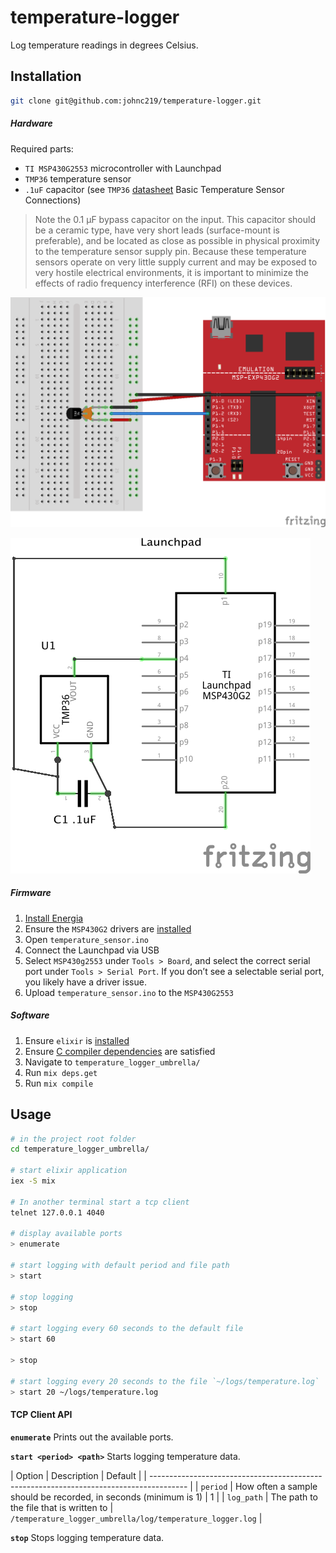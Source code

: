 # temperature-logger
Log temperature readings in degrees Celsius.

## Installation

```bash
git clone git@github.com:johnc219/temperature-logger.git
```

##### Hardware
Required parts:
- `TI MSP430G2553` microcontroller with Launchpad
- `TMP36` temperature sensor
- `.1uF` capacitor (see `TMP36` [datasheet](https://cdn.sparkfun.com/datasheets/Sensors/Temp/TMP35_36_37.pdf) Basic Temperature Sensor Connections)
>Note the 0.1 μF bypass capacitor on the input. This capacitor
should be a ceramic type, have very short leads (surface-mount
is preferable), and be located as close as possible in physical
proximity to the temperature sensor supply pin. Because these
temperature sensors operate on very little supply current and
may be exposed to very hostile electrical environments, it is
important to minimize the effects of radio frequency interference
(RFI) on these devices.

![Breadboard](/temperature_logger_bb.png?raw=true "Breadboard")

![Schematic](/temperature_logger_schem.png?raw=true "Schematic")

##### Firmware
1. [Install Energia](http://energia.nu/download/)
1. Ensure the `MSP430G2` drivers are [installed](http://energia.nu/pin-maps/guide_msp430g2launchpad/)
1. Open `temperature_sensor.ino`
1. Connect the Launchpad via USB
1. Select `MSP430g2553` under `Tools > Board`, and select the correct serial port under `Tools > Serial Port`. If you don’t see a selectable serial port, you likely have a driver issue.
1. Upload `temperature_sensor.ino` to the `MSP430G2553`

##### Software
1. Ensure `elixir` is [installed](https://elixir-lang.org/install.html)
1. Ensure [C compiler dependencies](https://github.com/nerves-project/nerves_uart#c-compiler-dependencies) are satisfied
1. Navigate to `temperature_logger_umbrella/`
1. Run `mix deps.get`
1. Run `mix compile`

## Usage
```bash
# in the project root folder
cd temperature_logger_umbrella/

# start elixir application
iex -S mix

# In another terminal start a tcp client
telnet 127.0.0.1 4040

# display available ports
> enumerate

# start logging with default period and file path
> start

# stop logging
> stop

# start logging every 60 seconds to the default file
> start 60

> stop

# start logging every 20 seconds to the file `~/logs/temperature.log`
> start 20 ~/logs/temperature.log
```

#### TCP Client API

**`enumerate`**
Prints out the available ports.

**`start <period> <path>`**
Starts logging temperature data.

| Option     | Description                                                      | Default |
| --------------------------------------------------------------------------------------- |
| `period`   | How often a sample should be recorded, in seconds (minimum is 1) | 1       |
| `log_path` | The path to the file that is written to | `/temperature_logger_umbrella/log/temperature_logger.log` |

**`stop`** Stops logging temperature data.
